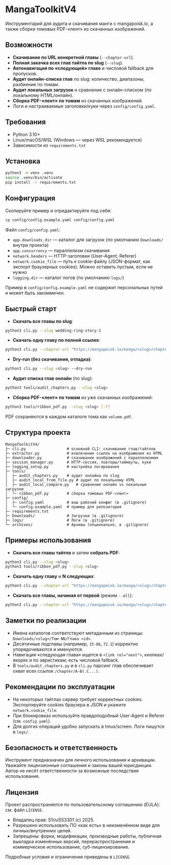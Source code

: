 # MangaToolkitV4

Инструментарий для аудита и скачивания манги с mangapoisk.io, а также сборки томовых PDF-«лент» из скачанных изображений.

## Возможности

- __Скачивание по URL конкретной главы__ (`--chapter-url`).
- __Полная закачка всех глав тайтла по slug__ (`--slug`).
- __Автонавигация по «следующей» главе__ и числовой fallback для пропусков.
- __Аудит онлайн-списка глав__ по slug: количество, диапазоны, разбиение по томам.
- __Аудит локальных загрузок__ и сравнение с онлайн-списком (по локальному HTML/онлайн).
- __Сборка PDF-«лент» по томам__ из скачанных изображений.
- Логи и настраиваемые заголовки/куки через `config/config.yaml`.

## Требования

- Python 3.10+
- Linux/macOS/WSL (Windows — через WSL рекомендуется)
- Зависимости из `requirements.txt`

## Установка

```bash
python3 -m venv .venv
source .venv/bin/activate
pip install -r requirements.txt
```

## Конфигурация

Скопируйте пример и отредактируйте под себя:

```bash
cp config/config.example.yaml config/config.yaml
```

Файл `config/config.yaml`:
- `app.downloads_dir` — каталог для загрузок (по умолчанию `Downloads/` внутри проекта)
- `app.concurrency` — параллелизм скачивания
- `network.headers` — HTTP-заголовки (User-Agent, Referer)
- `network.cookie_file` — путь к cookie-файлу (JSON-формат, как экспорт браузерных cookies). Можно оставить пустым, если не нужно
- `logging.dir` — каталог логов (по умолчанию `logs/`)

Пример в `config/config.example.yaml` не содержит персональных путей и может быть закоммичен.

## Быстрый старт

- __Скачать все главы по slug__:

```bash
python3 cli.py --slug wedding-ring-story-1
```

- __Скачать одну главу по полной ссылке__:

```bash
python3 cli.py --chapter-url "https://mangapoisk.io/manga/<slug>/chapter/15-1"
```

- __Dry-run (без скачивания, отладка)__:

```bash
python3 cli.py --slug <slug> --dry-run
```

- __Аудит списка глав онлайн__ (по slug):

```bash
python3 tools/audit_chapters.py --slug <slug>
```

- __Сборка PDF-«лент» по томам__ из уже скачанных изображений:

```bash
python3 tools/ribbon_pdf.py --slug <slug> [-f]
```

PDF сохраняются в каждом каталоге тома как `volume.pdf`.

## Структура проекта

```
MangaToolkitV4/
├─ cli.py                  # основной CLI: скачивание глав/тайтлов
├─ extractor.py            # извлечение ссылок на изображения из HTML
├─ downloader.py           # скачивание изображений с параллелизмом
├─ session_manager.py      # HTTP-сессия, повторы/таймауты, куки
├─ logging_setup.py        # настройка логирования
├─ tools/
│  ├─ audit_chapters.py    # аудит онлайна по slug
│  ├─ audit_local_from_file.py # аудит по локальному HTML
│  ├─ audit_local_compare.py   # сравнение онлайн vs локальные загрузки
│  └─ ribbon_pdf.py        # сборка томовых PDF-«лент»
├─ config/
│  ├─ config.yaml          # ваш рабочий конфиг (в .gitignore)
│  └─ config.example.yaml  # пример для репозитория
├─ requirements.txt
├─ Downloads/              # Загрузки (в .gitignore)
├─ logs/                   # Логи (в .gitignore)
└─ archives/               # Архивы (опционально, в .gitignore)
```

## Примеры использования

- __Скачать все главы тайтла__ и затем __собрать PDF__:

```bash
python3 cli.py --slug <slug>
python3 tools/ribbon_pdf.py --slug <slug>
```

- __Скачать одну главу__ и __N следующих__:

```bash
python3 cli.py --chapter-url "https://mangapoisk.io/manga/<slug>/chapter/12-3" --auto-next 5
```

- __Скачать все главы, начиная от первой__ (режим `--all`):

```bash
python3 cli.py --chapter-url "https://mangapoisk.io/manga/<slug>/chapter/1-1" --all
```

## Заметки по реализации

- Имена каталогов соответствуют метаданным из страницы: `Downloads/<slug>/Том NN/Глава <id>`.
- Десятичные подглавы (например, `15-86`, `72.1`) корректно упорядочиваются и именуются.
- Навигация «следующая глава» ищется в `<link rel="next">`, кнопках/якорях и по эвристикам; есть числовой fallback.
- В `tools/audit_chapters.py` и в `cli.py` парсинг глав обеспечивает охват всех ссылок `/chapter/A-B(.C...)`.

## Рекомендации по эксплуатации

- На некоторых тайтлах сервер требует корректных cookies. Экспортируйте cookies браузера в JSON и укажите `network.cookie_file`.
- При блокировках используйте правдоподобный User-Agent и Referer (см. `config.yaml`).
- Для долгих операций удобно запускать в tmux/screen. Логи пишутся в `logs/`.

## Безопасность и ответственность

Инструмент предназначен для личного использования и архивации. Уважайте лицензионные соглашения и законы вашей юрисдикции. Автор не несёт ответственности за возможные последствия использования.

## Лицензия

Проект распространяется по пользовательскому соглашению (EULA): см. файл `LICENSE`.

- Владалец прав: S1riuSS3301 (c) 2025.
- Разрешено использовать ПО «как есть» в неизменённом виде для личных/внутренних целей.
- Запрещены: форки, модификации, производные работы, публичная выкладка изменённых версий, перераспространение и коммерческое использование, суб-лицензирование.

Подробные условия и ограничения приведены в `LICENSE`.
